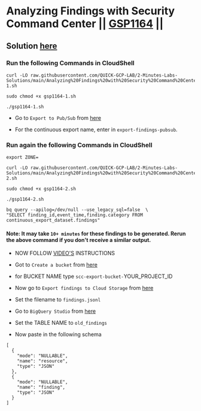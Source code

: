 # Analyzing Findings with Security Command Center || [GSP1164](https://www.cloudskillsboost.google/focuses/71931?parent=catalog) ||

## Solution [here](https://youtu.be/bJmehGefeek)

### Run the following Commands in CloudShell

```
curl -LO raw.githubusercontent.com/QUICK-GCP-LAB/2-Minutes-Labs-Solutions/main/Analyzing%20Findings%20with%20Security%20Command%20Center/gsp1164-1.sh

sudo chmod +x gsp1164-1.sh

./gsp1164-1.sh
```

* Go to `Export to Pub/Sub` from [here](https://console.cloud.google.com/security/command-center/config/continuous-exports/pubsub)

* For the continuous export name, enter in `export-findings-pubsub`.

### Run again the following Commands in CloudShell

```
export ZONE=
```

```
curl -LO raw.githubusercontent.com/QUICK-GCP-LAB/2-Minutes-Labs-Solutions/main/Analyzing%20Findings%20with%20Security%20Command%20Center/gsp1164-2.sh

sudo chmod +x gsp1164-2.sh

./gsp1164-2.sh
```
```
bq query --apilog=/dev/null --use_legacy_sql=false  \
"SELECT finding_id,event_time,finding.category FROM continuous_export_dataset.findings"
```

#### Note: It may take `10+ minutes` for these findings to be generated. Rerun the above command if you don't receive a similar output.

* NOW FOLLOW [VIDEO'S](https://youtu.be/bJmehGefeek) INSTRUCTIONS

* Got to `Create a bucket` from [here](https://console.cloud.google.com/storage/create-bucket)

* for BUCKET NAME type `scc-export-bucket-`YOUR_PROJECT_ID

* Now go to `Export findings to Cloud Storage` from [here](https://console.cloud.google.com/security/command-center/export)

* Set the filename to `findings.jsonl`

* Go to `BigQuery Studio` from [here](https://console.cloud.google.com/bigquery)

* Set the TABLE NAME to `old_findings`

* Now paste in the following schema

```
[   
  {
    "mode": "NULLABLE",
    "name": "resource",
    "type": "JSON"
  },   
  {
    "mode": "NULLABLE",
    "name": "finding",
    "type": "JSON"
  }
]
```
